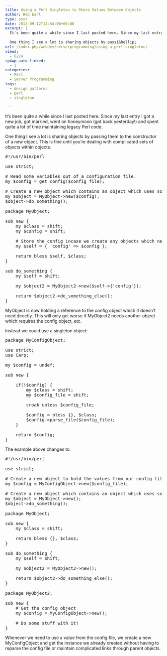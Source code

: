 ```yaml
---
title: Using a Perl Singleton to Share Values Between Objects
author: Rob Earl
type: post
date: 2012-09-12T14:54:00+00:00
excerpt: |
  It's been quite a while since I last posted here. Since my last entry I got a new job,  got married, went on honeymoon (got back yesterday!) and spent quite a lot of time maintaining legacy Perl code.
  
  One thing I see a lot is sharing objects by passi&hellip;
url: /index.php/webdev/serverprogramming/using-a-perl-singleton/
views:
  - 6224
rp4wp_auto_linked:
  - 1
categories:
  - Perl
  - Server Programming
tags:
  - design patterns
  - perl
  - singleton

---
```

It&#8217;s been quite a while since I last posted here. Since my last entry I got a new job, got married, went on honeymoon (got back yesterday!) and spent quite a lot of time maintaining legacy Perl code.

One thing I see a lot is sharing objects by passing them to the constructor of a new object. This is fine until you&#8217;re dealing with complicated sets of objects within objects. 

<pre>#!/usr/bin/perl

use strict;

# Read some variables out of a configuration file.
my $config = get_config($config_file);

# Create a new object which contains an object which uses some values from the config.
my $object = MyObject-&gt;new($config);
$object-&gt;do_something();

package MyObject;

sub new {
    my $class = shift;
    my $config = shift;

    # Store the config incase we create any objects which need it.
    my $self = { 'config' =&gt; $config };

    return bless $self, $class;
}

sub do_something {
    my $self = shift;

    my $object2 = MyObject2-&gt;new($self-&gt;{'config'});

    return $object2-&gt;do_something_else();
}</pre>

MyObject is now holding a reference to the config object which it doesn&#8217;t need directly. This will only get worse if MyObject2 needs another object which requires the config object, etc.

Instead we could use a singleton object:

<pre>package MyConfigObject;

use strict;
use Carp;

my $config = undef;

sub new {

    if(!$config) {
        my $class = shift;
        my $config_file = shift;

        croak unless $config_file;

        $config = bless {}, $class;
        $config-&gt;parse_file($config_file);
    }

    return $config;
}</pre>

The example above changes to:

<pre>#!/usr/bin/perl

use strict;

# Create a new object to hold the values from our config file.
my $config = MyConfigObject-&gt;new($config_file);

# Create a new object which contains an object which uses some values from the config.
my $object = MyObject-&gt;new();
$object-&gt;do_something();

package MyObject;

sub new {
    my $class = shift;

    return bless {}, $class;
}

sub do_something {
    my $self = shift;

    my $object2 = MyObject2-&gt;new();

    return $object2-&gt;do_something_else();
}

package MyObject2;

sub new {
    # Get the config object
    my $config = MyConfigObject-&gt;new();

    # Do some stuff with it!
}</pre>

Whenever we need to use a value from the config file, we create a new MyConfigObject and get the instance we already created without having to reparse the config file or maintain complicated links through parent objects.
